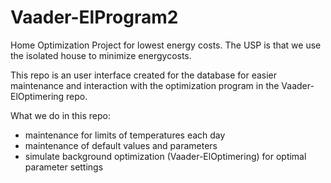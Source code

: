 # Vaader-ElProgram2
Home Optimization Project for lowest energy costs. The USP is that we use the isolated house to minimize energycosts.

This repo is an user interface created for the database for easier maintenance and interaction with the optimization program in the Vaader-ElOptimering repo. 

What we do in this repo:
- maintenance for limits of temperatures each day
- maintenance of default values and parameters
- simulate background optimization (Vaader-ElOptimering) for optimal parameter settings
  
